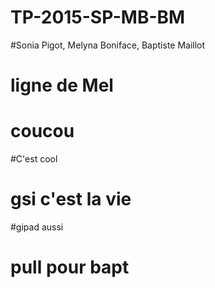 # TP-2015-SP-MB-BM

#Sonia Pigot, Melyna Boniface, Baptiste Maillot
# ligne de Mel
# coucou

#C'est cool

# gsi c'est la vie 

#gipad aussi

# pull pour bapt
